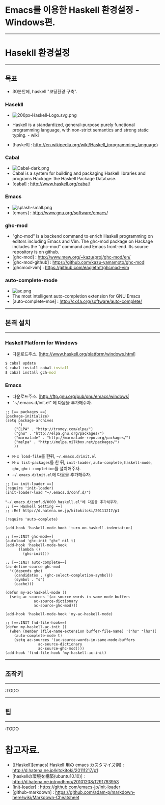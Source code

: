  Emacs를 이용한 Haskell 환경설정 - Windows편.
====================================

----------------------------------
# Hasekll 환경설정
----------------------------------
## 목표
 - 30분안에, haskell "코딩환경 구축".

### Hasekll
 - ![200px-Haskell-Logo.svg.png](http://upload.wikimedia.org/wikipedia/commons/thumb/1/1c/Haskell-Logo.svg/200px-Haskell-Logo.svg.png "")

 - Haskell is a standardized, general-purpose purely functional programming language, with non-strict semantics and strong static typing. - wiki
 - [haskell] : http://en.wikipedia.org/wiki/Haskell_(programming_language)
 
### Cabal
 - ![Cabal-dark.png](http://hackage.haskell.org/images/Cabal-dark.png "")
 - Cabal is a system for building and packaging Haskell libraries and programs
  Hackage: the Haskell Package Database.
 - [cabal] : http://www.haskell.org/cabal/

### Emacs
 - ![splash-small.png](http://www.gnu.org/software/emacs/tour/images/splash-small.png "")
 - [emacs] : http://www.gnu.org/software/emacs/
 
### ghc-mod
 - "ghc-mod" is a backend command to enrich Haskell programming on editors including Emacs and Vim. The ghc-mod package on Hackage includes the "ghc-mod" command and Emacs front-end. Its source repository is on github.
 - [ghc-mod] : http://www.mew.org/~kazu/proj/ghc-mod/en/
 - [ghc-mod-github] : https://github.com/kazu-yamamoto/ghc-mod
 - [ghcmod-vim] : https://github.com/eagletmt/ghcmod-vim
 
### auto-complete-mode
 - ![ac.png](http://cx4a.org/software/auto-complete/ac.png "")
 - The most intelligent auto-completion extension for GNU Emacs
 - [auto-complete-moe] : http://cx4a.org/software/auto-complete/

----------------------------------
## 본격 설치
----------------------------------

### Haskell Platform for Windows
 * 다운로드주소. [http://www.haskell.org/platform/windows.html]

````cmd
$ cabal update
$ cabal install cabal-install
$ cabal install gch-mod
````

###  Emacs
 * 다운로드주소. [http://ftp.gnu.org/pub/gnu/emacs/windows]
 * "~/.emacs.d/init.el" 에 다음을 추가해주자.

````elisp
;; [== packages ==]
(package-initialize)
(setq package-archives
      '(
	("ELPA" . "http://tromey.com/elpa/")
	("gnu" . "http://elpa.gnu.org/packages/")
	("marmalade" . "http://marmalade-repo.org/packages/")
	("melpa" . "http://melpa.milkbox.net/packages/")
	))
````
 * `M-x load-file`를 한뒤,  `~/.emacs.d/init.el`
 * `M-x list-packages`를 한 뒤, `init-loader`, `auto-complete`, `haskell-mode`, `ghc`, `ghci-completion`를 설치해주자.
 * `~/.emacs.d/init.el`에 다음을 추가해주자.

````elisp
;; [== init-loader ==]
(require 'init-loader)
(init-loader-load "~/.emacs.d/conf.d/")

"~/.emacs.d/conf.d/0000_haskell.el"에 다음을 추가해주자.
;; [== Haskell Setting ==]
;; :Ref http://d.hatena.ne.jp/kitokitoki/20111217/p1

(require 'auto-complete)

(add-hook 'haskell-mode-hook 'turn-on-haskell-indentation)

;; [==:INIT ghc-mod==]
(autoload 'ghc-init "ghc" nil t)
(add-hook 'haskell-mode-hook
	  (lambda ()
	    (ghc-init)))

;; [==:INIT auto-complete==]
(ac-define-source ghc-mod
  '((depends ghc)
    (candidates . (ghc-select-completion-symbol))
    (symbol . "s")
    (cache)))

(defun my-ac-haskell-mode ()
  (setq ac-sources '(ac-source-words-in-same-mode-buffers
		     ac-source-dictionary
		     ac-source-ghc-mod)))

(add-hook 'haskell-mode-hook 'my-ac-haskell-mode)

;; [==:INIT fnd-file-hook==]
(defun my-haskell-ac-init ()
  (when (member (file-name-extension buffer-file-name) '("hs" "lhs"))
    (auto-complete-mode t)
    (setq ac-sources '(ac-source-words-in-same-mode-buffers
		       ac-source-dictionary
		       ac-source-ghc-mod))))
(add-hook 'find-file-hook 'my-haskell-ac-init)
````

----------------------------------
## 조작키
----------------------------------
:TODO

----------------------------------
## 팁
----------------------------------
:TODO

# 참고자료.

 * [[Haskell][emacs] Haskell 用の emacs カスタマイズ例] : http://d.hatena.ne.jp/kitokitoki/20111217/p1
 * [haskellの環境を構築(ubuntu10.10)] : http://d.hatena.ne.jp/podhmo/20101208/1291793953
 * [init-loader] : https://github.com/emacs-jp/init-loader
 * [github-markdown] : https://github.com/adam-p/markdown-here/wiki/Markdown-Cheatsheet